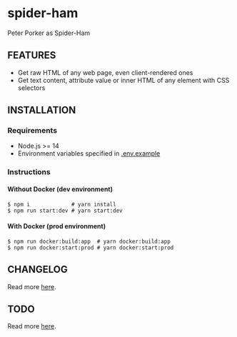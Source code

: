 # spider-ham

Peter Porker as Spider-Ham

## FEATURES

- Get raw HTML of any web page, even client-rendered ones
- Get text content, attribute value or inner HTML of any element with CSS selectors

## INSTALLATION

### Requirements

- Node.js >= 14
- Environment variables specified in [.env.example](https://github.com/night-watch-project/spider-ham/blob/master/.env.example)

### Instructions

#### Without Docker (dev environment)

```shell
$ npm i             # yarn install
$ npm run start:dev # yarn start:dev
```

#### With Docker (prod environment)

```shell
$ npm run docker:build:app  # yarn docker:build:app
$ npm run docker:start:prod # yarn docker:start:prod
```

## CHANGELOG

Read more [here](https://github.com/night-watch-project/spider-ham/blob/master/CHANGELOG.md).

## TODO

Read more [here](https://github.com/night-watch-project/spider-ham/blob/master/TODO.md).
